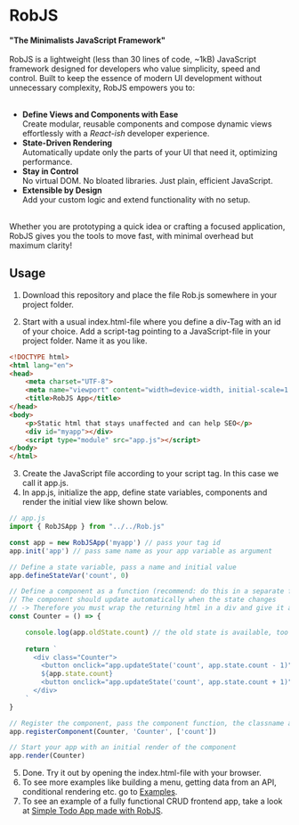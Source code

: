 # RobJS
**"The Minimalists JavaScript Framework"**<br /><br /> 
RobJS is a lightweight (less than 30 lines of code, ~1kB) JavaScript framework designed for developers who value simplicity, speed and control. Built to keep the essence of modern UI development without unnecessary complexity, RobJS empowers you to:<br /><br /> 

- **Define Views and Components with Ease** <br /> 
Create modular, reusable components and compose dynamic views effortlessly with a *React-ish* developer experience.
- **State-Driven Rendering** <br /> 
Automatically update only the parts of your UI that need it, optimizing performance.
- **Stay in Control** <br /> 
No virtual DOM. No bloated libraries. Just plain, efficient JavaScript.
- **Extensible by Design** <br /> 
Add your custom logic and extend functionality with no setup.<br /><br /> 

Whether you are prototyping a quick idea or crafting a focused application, RobJS gives you the tools to move fast, with minimal overhead but maximum clarity!

## Usage
1. Download this repository and place the file Rob.js somewhere in your project folder.

2. Start with a usual index.html-file where you define a div-Tag with an id of your choice.
Add a script-tag pointing to a JavaScript-file in your project folder. Name it as you like.

```html
<!DOCTYPE html>
<html lang="en">
<head>
    <meta charset="UTF-8">
    <meta name="viewport" content="width=device-width, initial-scale=1.0">
    <title>RobJS App</title>
</head>
<body>
    <p>Static html that stays unaffected and can help SEO</p>
    <div id="myapp"></div>
    <script type="module" src="app.js"></script>
</body>
</html>
```

3. Create the JavaScript file according to your script tag. In this case we call it app.js.
4. In app.js, initialize the app, define state variables, components and render the initial view like shown below.
```js
// app.js
import { RobJSApp } from "../../Rob.js"

const app = new RobJSApp('myapp') // pass your tag id
app.init('app') // pass same name as your app variable as argument

// Define a state variable, pass a name and initial value
app.defineStateVar('count', 0)

// Define a component as a function (recommend: do this in a separate file and import it)
// The component should update automatically when the state changes 
// -> Therefore you must wrap the returning html in a div and give it a classname
const Counter = () => {

    console.log(app.oldState.count) // the old state is available, too
    
    return `
      <div class="Counter"> 
        <button onclick="app.updateState('count', app.state.count - 1)">-</button>
        ${app.state.count}
        <button onclick="app.updateState('count', app.state.count + 1)">+</button>
      </div>
    `
}

// Register the component, pass the component function, the classname and an array of state variables it listens to
app.registerComponent(Counter, 'Counter', ['count'])

// Start your app with an initial render of the component
app.render(Counter)
```

5. Done. Try it out by opening the index.html-file with your browser.
6. To see more examples like building a menu, getting data from an API, conditional rendering etc. go to [Examples](https://robjs.org/examples.html).
7. To see an example of a fully functional CRUD frontend app, take a look at [Simple Todo App made with RobJS](https://github.com/robschmidtinfo/simple-todo-app-made-with-robjs).